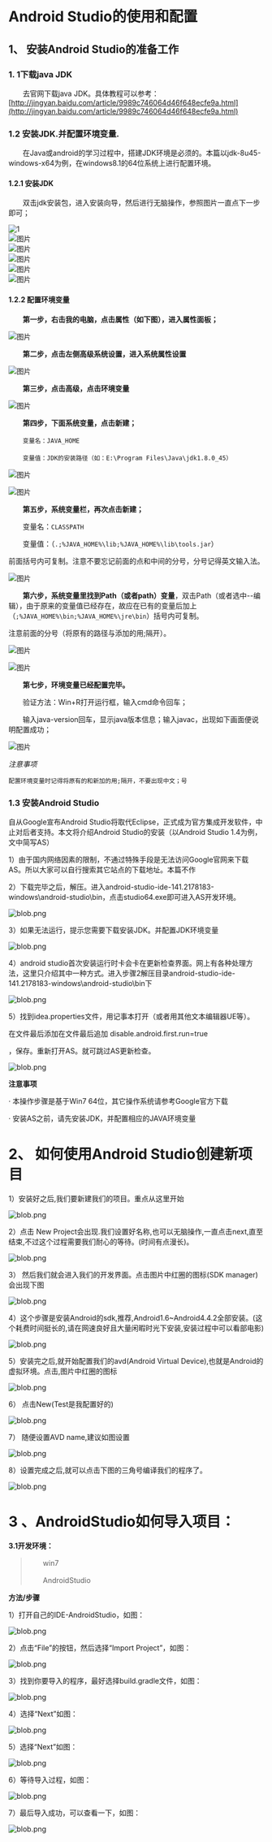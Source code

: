 # Android Studio的使用和配置



## 1、 安装Android Studio的准备工作

### 1. 1下载java JDK

　　去官网下载java JDK。具体教程可以参考：[http://jingyan.baidu.com/article/9989c746064d46f648ecfe9a.html](http://jingyan.baidu.com/article/9989c746064d46f648ecfe9a.html)

### 1.2 安装JDK.并配置环境变量.

　　在Java或android的学习过程中，搭建JDK环境是必须的。本篇以jdk-8u45-windows-x64为例，在windows8.1的64位系统上进行配置环境。

#### 1.2.1 安装JDK

　　双击jdk安装包，进入安装向导，然后进行无脑操作，参照图片一直点下一步即可；

![1](img/1.jpg)
<br />
![图片](img/2.jpg)
<br />
![图片](img/3.jpg)
<br />
![图片](img/4.jpg)
<br />
![图片](img/5.jpg)
<br />
![图片](img/6.jpg)



#### 1.2.2 配置环境变量

　　**第一步，右击我的电脑，点击属性（如下图），进入属性面板；**

![图片](img/7.jpg)



　　**第二步，点击左侧高级系统设置，进入系统属性设置**

![图片](img/8.jpg)



　　**第三步，点击高级，点击环境变量**

![图片](img/9.jpg)



　　**第四步，下面系统变量，点击新建；**

　　`变量名：JAVA_HOME`

　　`变量值：JDK的安装路径（如：E:\Program Files\Java\jdk1.8.0_45）`

![图片](img/10.jpg)

![图片](img/11.jpg)



　　**第五步，系统变量栏，再次点击新建；**

　　变量名：`CLASSPATH`

　　变量值：（`.;%JAVA_HOME%\lib;%JAVA_HOME%\lib\tools.jar`）

前面括号内可复制。注意不要忘记前面的点和中间的分号，分号记得英文输入法。

![图片](img/12.jpg)



　　**第六步，系统变量里找到Path（或者path）变量**，双击Path（或者选中--编辑），由于原来的变量值已经存在，故应在已有的变量后加上（`;%JAVA_HOME%\bin;%JAVA_HOME%\jre\bin`）括号内可复制。

注意前面的分号（将原有的路径与添加的用;隔开）。

![图片](img/13.jpg)

![图片](img/14.jpg)



　　**第七步，环境变量已经配置完毕。**

　　验证方法：Win+R打开运行框，输入cmd命令回车；

　　输入java-version回车，显示java版本信息；输入javac，出现如下画面便说明配置成功；

![图片](img/15.jpg)



*注意事项*

`配置环境变量时记得将原有的和新加的用;隔开，不要出现中文；号`



### 1.3 安装Android Studio

自从Google宣布Android Studio将取代Eclipse，正式成为官方集成开发软件，中止对后者支持。本文将介绍Android Studio的安装（以Android Studio 1.4为例，文中简写AS） 

1）由于国内网络因素的限制，不通过特殊手段是无法访问Google官网来下载AS。所以大家可以自行搜索其它站点的下载地址。本篇不作



2）下载完毕之后，解压。进入android-studio-ide-141.2178183-windows\android-studio\bin，点击studio64.exe即可进入AS开发环境。

![blob.png](img/17.png)

3）如果无法运行，提示您需要下载安装JDK。并配置JDK环境变量

![blob.png](img/18.png)

4）android studio首次安装运行时卡会卡在更新检查界面。网上有各种处理方法，这里只介绍其中一种方式。进入步骤2解压目录android-studio-ide-141.2178183-windows\android-studio\bin下

![blob.png](img/19.png)

5）找到idea.properties文件，用记事本打开（或者用其他文本编辑器UE等）。

在文件最后添加在文件最后追加  disable.android.first.run=true

，保存。重新打开AS。就可跳过AS更新检查。

![blob.png](img/20.png)

**注意事项**

·         本操作步骤是基于Win7 64位，其它操作系统请参考Google官方下载

·         安装AS之前，请先安装JDK，并配置相应的JAVA环境变量

 







# 2、 如何使用Android Studio创建新项目

1）安装好之后,我们要新建我们的项目。重点从这里开始

![blob.png](img/21.png)

2）点击    New Project会出现.我们设置好名称,也可以无脑操作,一直点击next,直至结束,不过这个过程需要我们耐心的等待。(时间有点漫长)。

![blob.png](img/22.png)

3）  然后我们就会进入我们的开发界面。点击图片中红圈的图标(SDK manager)会出现下图

![blob.png](img/23.png)

4）这个步骤是安装Android的sdk,推荐,Android1.6~Android4.4.2全部安装。(这个耗费时间挺长的,请在网速良好且大量闲暇时光下安装,安装过程中可以看部电影)

![blob.png](img/24.png)

5）安装完之后,就开始配置我们的avd(Android Virtual Device),也就是Android的虚拟环境。点击,图片中红圈的图标

![blob.png](img/25.png)

6）  点击New(Test是我配置好的)

![blob.png](img/26.png)

7）  随便设置AVD name,建议如图设置

![blob.png](img/27.png)

8）设置完成之后,就可以点击下图的三角号编译我们的程序了。

![blob.png](img/28.png)





# 3 、AndroidStudio如何导入项目：

**3.1开发环境：**

> 　　win7
>
> 　　AndroidStudio
>

**方法/步骤**

1）打开自己的IDE-AndroidStudio，如图：

![blob.png](img/29.png)



2）点击“File”的按钮，然后选择“Import Project”，如图：

![blob.png](img/30.png)

3）找到你要导入的程序，最好选择build.gradle文件，如图：

![blob.png](img/31.png)

4）选择“Next”如图：

![blob.png](img/32.png)



5）选择“Next”如图：

![blob.png](img/33.png)



6）等待导入过程，如图：

![blob.png](img/34.png)



7）最后导入成功，可以查看一下，如图：

![blob.png](img/35.png)